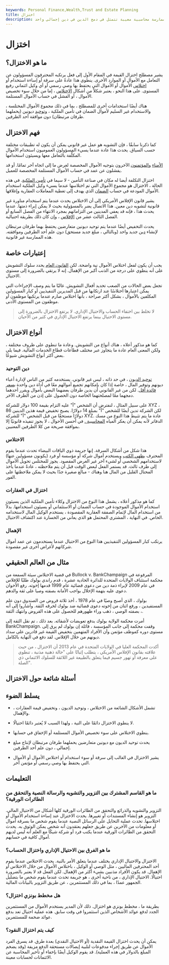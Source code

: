 ```yaml
---
keywords: Personal Finance,Wealth,Trust and Estate Planning
title: اختزال
description: تقليص القيمة هو إساءة استخدام الأموال من قبل الوصي ، ولكنه يشير أيضًا إلى ممارسة محاسبية معيبة تتمثل في دمج الدين في دين إجمالي واحد.
---
```


# اختزال
## ما هو الاختزال؟

يشير مصطلح اختزال القيمة في المقام الأول إلى فعل يرتكبه المحترفون المسؤولون عن التعامل مع الأموال أو الموارد الأخرى. ينطوي هذا عادةً على سرقة أو إساءة استخدام أو [اختلاس](/misappropriation_theory) الأموال أو الأموال التي يحتفظ بها وصي رسمي أو أي وكيل ائتماني رفيع المستوى. على هذا النحو ، يعتبر شكلاً من أشكال [الاختلاس](/embezzlement) ، إما من خلال سوء تخصيص الأموال ، أو الفشل في حساب الأموال المستلمة.

هناك أيضًا استخدامات أخرى للمصطلح ، بما في ذلك مجموع الأموال المختلسة ، والاستخدام غير السليم لأموال الضمان في تأمين الملكية ، [وتوحيد](/consolidation) ديونين (يحملهما طرفان مرتبطان) دون موافقة أحد الطرفين.

## فهم الاختزال

كما ذكرنا سابقًا ، فإن التشويه هو عمل غير قانوني يمكن أن يكون له تطبيقات مختلفة حسب السياق. يحدث هذا عادة عندما يسيء المسؤولون العموميون استخدام الأموال المكلَّفة بالتعامل معها ويسيئون استخدامها.

[الأمناء](/trustee) [والمؤتمنون](/fiduciary) الآخرون بتوجيه الأموال المخصصة لغرض ما إلى اتجاه آخر تمامًا. أو قد يفشلون عن عمد في حساب الأموال المستلمة المخصصة للعميل.

اختزال التكلفة أيضا له مكان في صناعة التأمين - لا سيما في [تأمين الملكية](/title_insurance). في هذه الحالة ، الاختزال هو مجموع الأموال التي تم اختلاسها عندما يسيء وكيل الملكية استخدام الأموال المودعة في حساب [الضمان](/escrow) الذي يهدف إلى تغطية المعاملات العقارية وإغلاقها.

يشير قانون الإفلاس الأمريكي إلى أن الاختلاس يحدث عندما يتم استخدام مناورة غير قانونية لتشويه دين معين. هذا الاتصال يضر بالمسؤولية بحيث لا يمكن إبراء ذمتها. عندما يحدث هذا ، فإنه قد يعفي المدينين من التزاماتهم بمجرد الانتهاء من الفصل السابع أو الفصل الثالث عشر من [الإفلاس](/bankruptcy) ، وإن كان ذلك بطريقة احتيالية.

يحدث التخفيض أيضًا عندما يتم توحيد ديونين متعارضين يحتفظ بهما طرفان مرتبطان لإنشاء [دين](/debt) جديد واحد (وبالتالي ، مبلغ جديد مستحق) دون علم أحد الطرفين وموافقته. هذه الممارسة غير قانونية.

## إعتبارات خاصة

يجب أن يكون لفعل اختلاس الأموال نية واضحة. لكن [القانون العام](/common-law) يحدد سلوك التشويش على أنه ينطوي على درجة من الذنب أكبر من الإهمال. إنه لا يرتقي بالضرورة إلى مستوى الاحتيال.

تجعل بعض الحالات من الصعب تحديد أفعال التشويش. غالبًا ما يتم وصف الإجراءات التي يمكن اعتبارها اختلاسًا عند ارتكابها من قبل المديرين التنفيذيين أو كبار المسؤولين المكلفين بالأموال ، بشكل أكثر صراحة ، بأنها اختلاس صارم عندما يرتكبها موظفون أو موظفون من المستوى الأدنى.

> لا تخلط بين اختفاء الحساب والاحتيال الإداري. لا يرتفع الاختزال بالضرورة إلى مستوى الاحتيال بينما يرتفع الاحتيال الإداري في كثير من الأحيان.

>

## أنواع الاختزال

كما هو مذكور أعلاه ، هناك أنواع من التشويش. وعادة ما تنطوي على ظروف مختلفة ، ولكن المعنى العام عادة ما يتجاوز عبر مختلف قطاعات قطاع الخدمات المالية. فيما يلي بعض أكثر أنواع التشويش شيوعًا.

### دين التوحيد

[توحيد الديون](/debtconsolidation) ، في حد ذاته ، ليس غير قانوني. يستخدمه كثير من الناس لإدارة أعباء ديونهم وتوفير المال ، خاصة إذا كان بإمكانهم تجميع أموالهم معًا في أداة دين واحدة [بسعر فائدة أقل](/interestrate). لكن من غير القانوني أن يدين طرفان بعضهما البعض بأموال ويقرر أحدهما دمجهما معًا لمصلحتهما الخاصة دون الحصول على إذن من الطرف الآخر.

على سبيل المثال ، لنفترض أن الشخص "أ" عليه التزام بقيمة 100 دولار للشركة XYZ ، لكن الشركة تدين أيضًا للشخص "أ" بمبلغ 14 دولارًا. يصبح تخفيض قيمة هذين الدينين 86 دولارًا مستحقًا من قبل الشخص "أ" للشركة XYZ. عادة ما يتم تثبيط هذا النوع من مسك الدفاتر لأنه يمكن أن يعكر المياه [المحاسبية .](/accounting) في أحسن الأحوال ، لا يجوز تنفيذه قانونيًا إلا بموافقة صريحة من كلا الطرفين المعنيين.

### الاختلاس

هذا شكل من أشكال السرقة. إنها جريمة ذوي الياقات البيضاء تحدث عندما يقوم المحترف [بطهي الكتب](/cookthebooks) ويستخدم أموال شركة أو مؤسسة أو فرد (يكونون مسؤولين عنها) لاستخدامهم الشخصي أو لشيء آخر غير الغرض المقصود. يجوز للمختلس تحويل الأموال إلى طرف ثالث. قد يستمر الفعل لبعض الوقت قبل أن يتم ملاحظته ، عادةً عندما يأخذ المحتال القليل من المال هنا وهناك - مبالغ صغيرة جدًا بحيث لا يمكن ملاحظتها على الفور.

### اختزال في العقارات

كما هو مذكور أعلاه ، يشمل هذا النوع من الاختزال وكلاء تأمين الملكية الذين يسيئون استخدام الأموال الموجودة في حساب الضمان أو الاستئماني أو يسيئون استخدامها. بدلاً من استخدام المال لإتمام الصفقة العقارية المقصودة ، يستخدم الوكيل المال لاستخدامه الخاص. في النهاية ، المشتري المحتمل هو الذي يعاني من الخسارة عند اكتشاف الاحتيال.

### الإهمال

يرتكب كبار المسؤولين التنفيذيين هذا النوع من الاحتيال عندما يستخدمون عن عمد أموال شركاتهم لأغراض أخرى غير مقصودة.

## مثال من العالم الحقيقي

في قضية الاختلاس سيئة السمعة من Bullock v. BankChampaign المرفوعة في محكمة استئناف الولايات المتحدة للدائرة الحادية عشرة ، قدم راندي بولوك طلبًا للإفلاس في عام 2009 لإبراء ذمة دين من دعوى قضائية عام 1999 قدمها إخوته. رفع الأخوان دعوى عليه بتهمة الإخلال بواجب الأمانة بصفته وصيا على ثقة والدهم.

بولوك ، الذي أصبح وصيًا في عام 1978 ، أخذ ثلاثة قروض من الصندوق دون علم المستفيدين ، ورفع اثنان من إخوته دعوى قضائية ضد بولوك لخرقه الثقة. وأشاروا إلى أنه ، بصفته الوصي ، ذهب وراء ظهورهم للحصول على هذه القروض وانتهك الثقة.

أمرت محكمة الولاية بولوك بدفع تعويضات لأشقائه. بعد ذلك ، تم نقل الثقة إلى BankChampaign. وقفت محكمة إلى جانب المؤسسة ، قائلة إن بولوك لم يرق إلى مستوى دوره كموظف مؤتمن وأن الأفراد المتهمين بتخفيض القيمة غير قادرين على سداد ديونهم من خلال الإفلاس. لقد دفع في النهاية بالكامل.

> أكدت المحكمة العليا في الولايات المتحدة في عام 2013 أن الاختزال ، من حيث علاقته بقانون الإفلاس الأمريكي ، يتطلب إثباتًا على "حالة ذهنية مذنبة ، تنطوي على معرفة أو تهور جسيم فيما يتعلق بالطبيعة غير اللائقة للسلوك الائتماني ذي الصلة".

>

## أسئلة شائعة حول الاختزال

## يسلط الضوء

- تشمل الأشكال الشائعة من الاختلاس ، وتوحيد الديون ، وتخفيض قيمة العقارات ، والإهمال.

- لا ينطوي الاختزال دائمًا على النية ، ولهذا السبب لا يُعتبر دائمًا احتيالًا.

- ينطوي الاختلاس على سوء تخصيص الأموال المستلمة أو الإخفاق في حسابها.

- يحدث توحيد الديون مع ديونين متعارضين يحملهما طرفان مرتبطان لإنتاج مبلغ إجمالي ، دون علم أحد الطرفين.

- يشير الاختزال في الغالب إلى سرقة أو سوء استخدام أو اختلاس الأموال أو الأموال التي يحتفظ بها وصي رسمي أو مؤتمن آخر.

## التعليمات

### ما هو القاسم المشترك بين التزوير والتشويه والرسالة النصية والتحقق من الطائرات الورقية؟

التزوير والتشويه والذرائع والتحقق من الطائرات الورقية كلها أشكال من الاحتيال المالي. التزوير هو إنشاء المستندات أو تغييرها. يحدث الاختزال عند إساءة استخدام الأموال أو اختلاسها. تحدث عملية التحايل على الرسائل النصية عندما يقوم شخص ما بسرقة أموال أو معلومات من الآخرين عن طريق جعلهم يعتقدون أنه شخص يمكن الوثوق به. يحدث التحقق من الطائرات الورقية عندما يكتب فرد أو شركة شيكًا مع العلم أنه ليس لديهم أموال كافية في حسابهم.

### ما هو الفرق بين الاحتيال الإداري واختزال الحساب؟

الاختزال والاحتيال الإداري يختلف عندما يتعلق الأمر بالنية. يحدث الاختلاس عندما يقوم أحد المحترفين الماليين ، مثل الوصي أو الوكيل ، باختلاس الأموال من خلال الاختلاس أو الإهمال. قد يكون الأفراد مذنبين بشيء أكثر من الإهمال. لكن الفعل قد لا يعتبر بالضرورة احتيالًا. الاحتيال الإداري ، من ناحية أخرى ، هو جريمة تحدث عندما يقوم شخص ما بتضليل الجمهور عمدًا ، بما في ذلك المستثمرين ، عن طريق التزوير بالبيانات المالية.

### هل مخطط بونزي اختزال؟

بطريقة ما ، مخطط بونزي هو اختزال. ذلك لأن المدير يستخدم الأموال من المستثمرين الجدد لدفع عوائد الأشخاص الذين استثمروا في وقت سابق. هذه عملية احتيال تعد بدفع عوائد ضخمة للمستثمرين.

### كيف يتم اختزال النقود؟

يمكن أن يحدث اختزال القيمة النقدية (أو الاحتيال النقدي) بعدة طرق. قد يسرق الفرد الأموال عن طريق إجراء مدفوعات لتلبية إيصالات مستحقة الدفع مزيفة (وقد يضخم المبلغ بالدولار في هذه العملية). قد يقوم الوكيل أيضًا بإخفاء أو تأخير المحاسبة عن الائتمانات لحسابات معينة.

